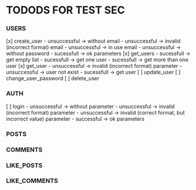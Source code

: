 # TODODS FOR TEST SEC

### USERS

[x] create_user
    - unsuccessful -> without email 
    - unsuccessful -> invalid (incorrect format) email 
    - unsuccessful -> in use email
    - unsuccessful -> without password
    - sucessfull -> ok parameters
[x] get_users
    - sucessfull -> get empty list
    - sucessfull -> get one user
    - sucessfull -> get more than one user
[x] get_user
    - unsuccessful -> invalid (incorrect format) parameter
    - unsuccessful -> user not exist
    - sucessfull -> get user
[ ] update_user
[ ] change_user_password
[ ] delete_user

### AUTH

[ ] login
    - unsuccessful -> without parameter
    - unsuccessful -> invalid (incorrect format) parameter
    - unsuccessful -> invalid (correct format, but incorrect value) parameter 
    - successful -> ok parameters 

### POSTS



### COMMENTS



### LIKE_POSTS



### LIKE_COMMENTS
